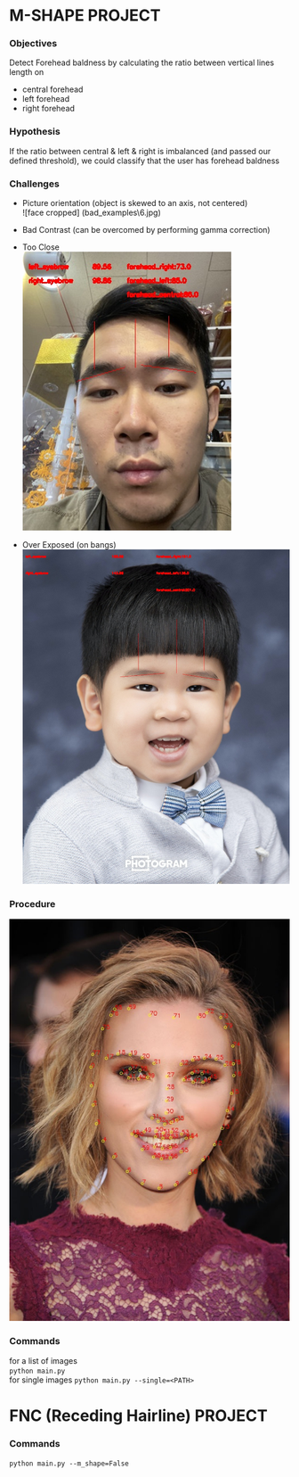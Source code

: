 # M-SHAPE PROJECT 

### Objectives 
Detect Forehead baldness by calculating the ratio between vertical lines length on 
- central forehead  
- left forehead  
- right forehead  

### Hypothesis
If the ratio between central & left & right is imbalanced (and passed our defined threshold), we could classify that the user has forehead baldness

### Challenges
- Picture orientation (object is skewed to an axis,  not centered)<br>
![face cropped]
(bad_examples\6.jpg)


- Bad Contrast (can be overcomed by performing gamma correction)<br>

- Too Close<br>
![tooclose](bad_examples\1.jpg)

- Over Exposed (on bangs)<br>
![Over Exposed](bad_examples\8.jpg)


### Procedure

![reference](81_points_reference.jpg)

### Commands
for a list of images <br>
`python main.py`<br>
for single images
`python main.py --single=<PATH>`

# FNC (Receding Hairline) PROJECT

### Commands
`python main.py --m_shape=False`